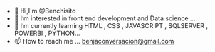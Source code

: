 - 👋 Hi,I'm @Benchisito
- 👀 I’m interested in front end development and Data science ...
- 🌱 I’m currently learning HTML , CSS , JAVASCRIPT , SQLSERVER , POWERBI , PYTHON...
- 📫 How to reach me ... benjaconversacion@gmail.com

<!---
Benchisito/Benchisito is a ✨ special ✨ repository because its `README.md` (this file) appears on your GitHub profile.
You can click the Preview link to take a look at your changes.
--->
